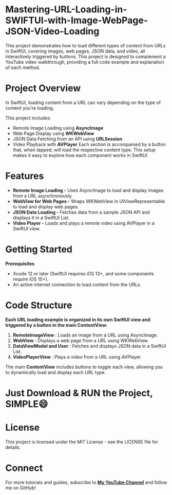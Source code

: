 # Mastering-URL-Loading-in-SWIFTUI-with-Image-WebPage-JSON-Video-Loading
This project demonstrates how to load different types of content from URLs in SwiftUI, covering images, web pages, JSON data, and video, all interactively triggered by buttons. This project is designed to complement a YouTube video walkthrough, providing a full code example and explanation of each method.


# Project Overview
In SwiftUI, loading content from a URL can vary depending on the type of content you’re loading.

  This project includes:
- Remote Image Loading using **AsyncImage**
- Web Page Display using **WKWebView**
- JSON Data Fetching from an API using **URLSession**
- Video Playback with **AVPlayer**
Each section is accompanied by a button that, when tapped, will load the respective content type. This setup makes it easy to explore how each component works in SwiftUI.

# Features
- **Remote Image Loading -** Uses AsyncImage to load and display images from a URL asynchronously.
- **WebView for Web Pages -** Wraps WKWebView in UIViewRepresentable to load and display web pages.
- **JSON Data Loading -** Fetches data from a sample JSON API and displays it in a SwiftUI List.
- **Video Player -** Loads and plays a remote video using AVPlayer in a SwiftUI view.


# Getting Started
**Prerequisites**

* Xcode 12 or later (SwiftUI requires iOS 13+, and some components require iOS 15+).
* An active internet connection to load content from the URLs.

# Code Structure
**Each URL loading example is organized in its own SwiftUI view and triggered by a button in the main ContentView:**
1. **RemoteImageView** : Loads an image from a URL using AsyncImage.
2. **WebView** : Displays a web page from a URL using WKWebView.
3. **DataViewModel and User** : Fetches and displays JSON data in a SwiftUI List.
4. **VideoPlayerView** : Plays a video from a URL using AVPlayer.

The main **ContentView** includes buttons to toggle each view, allowing you to dynamically load and display each URL type.

# Just Download & RUN the Project, SIMPLE😄

# License
This project is licensed under the MIT License - see the LICENSE file for details.

# Connect
For more tutorials and guides, subscribe to **[My YouTube Channel](https://www.youtube.com/channel/UCwePLxwase4e6xN_73dTT8w)** and follow me on GitHub!
